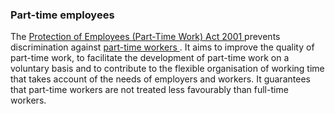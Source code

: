 ###  Part-time employees

The [ Protection of Employees (Part-Time Work) Act 2001
](http://www.irishstatutebook.ie/2001/en/act/pub/0045/index.html) prevents
discrimination against [ part-time workers
](../../types_of_employment/part_time_workers.en.html) . It aims to improve
the quality of part-time work, to facilitate the development of part-time work
on a voluntary basis and to contribute to the flexible organisation of working
time that takes account of the needs of employers and workers. It guarantees
that part-time workers are not treated less favourably than full-time workers.
